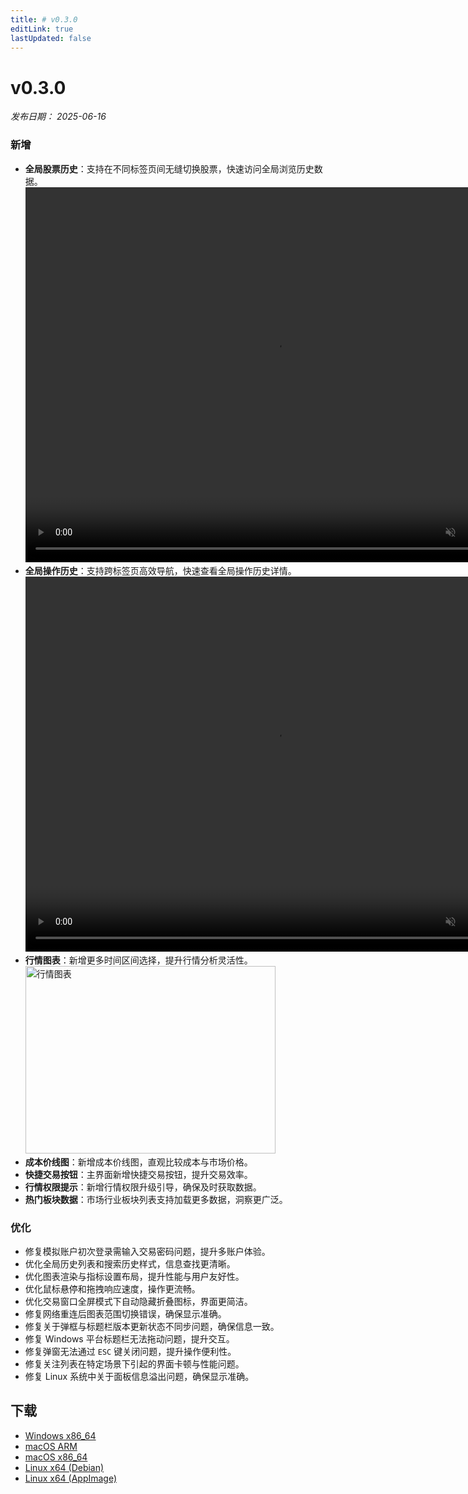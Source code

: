 ```yaml
---
title: # v0.3.0
editLink: true
lastUpdated: false
---
```


# v0.3.0 

_发布日期： 2025-06-16_

### 新增

- **全局股票历史**：支持在不同标签页间无缝切换股票，快速访问全局浏览历史数据。  
  <video src="https://assets.lbctrl.com/uploads/a2afc60f-fc5b-4baf-8d1c-d1ca2fc03d9a/global_stock_history.mp4" width="800px" height="600px" autoplay muted loop>
  </video>
- **全局操作历史**：支持跨标签页高效导航，快速查看全局操作历史详情。  
  <video src="https://assets.lbctrl.com/uploads/2fd01841-0ba8-4dae-b624-89013f040570/global_navigation.mp4" width="800px" height="600px" autoplay muted loop>
  </video>
- **行情图表**：新增更多时间区间选择，提升行情分析灵活性。  
  <img src="https://assets.lbctrl.com/uploads/b6be76b4-c99c-45a0-9fcb-1565ea6261eb/scr-20250605-qfcn.png" alt="行情图表" width="400" height="300">
- **成本价线图**：新增成本价线图，直观比较成本与市场价格。
- **快捷交易按钮**：主界面新增快捷交易按钮，提升交易效率。
- **行情权限提示**：新增行情权限升级引导，确保及时获取数据。
- **热门板块数据**：市场行业板块列表支持加载更多数据，洞察更广泛。

### 优化

- 修复模拟账户初次登录需输入交易密码问题，提升多账户体验。
- 优化全局历史列表和搜索历史样式，信息查找更清晰。
- 优化图表渲染与指标设置布局，提升性能与用户友好性。
- 优化鼠标悬停和拖拽响应速度，操作更流畅。
- 优化交易窗口全屏模式下自动隐藏折叠图标，界面更简洁。
- 修复网络重连后图表范围切换错误，确保显示准确。
- 修复关于弹框与标题栏版本更新状态不同步问题，确保信息一致。
- 修复 Windows 平台标题栏无法拖动问题，提升交互。
- 修复弹窗无法通过 `ESC` 键关闭问题，提升操作便利性。
- 修复关注列表在特定场景下引起的界面卡顿与性能问题。
- 修复 Linux 系统中关于面板信息溢出问题，确保显示准确。

## 下载

- [Windows x86_64](https://assets.lbkrs.com/github/release/longbridge-desktop/stable/longbridge-v0.3.0-windows-x86_64.exe)
- [macOS ARM](https://assets.lbkrs.com/github/release/longbridge-desktop/stable/longbridge-v0.3.0-macos-aarch64.dmg)
- [macOS x86_64](https://assets.lbkrs.com/github/release/longbridge-desktop/stable/longbridge-v0.3.0-macos-x86_64.dmg)
- [Linux x64 (Debian)](https://assets.lbkrs.com/github/release/longbridge-desktop/stable/longbridge-v0.3.0-linux-x86_64.deb)
- [Linux x64 (AppImage)](https://assets.lbkrs.com/github/release/longbridge-desktop/stable/longbridge-v0.3.0-linux-x86_64.AppImage)